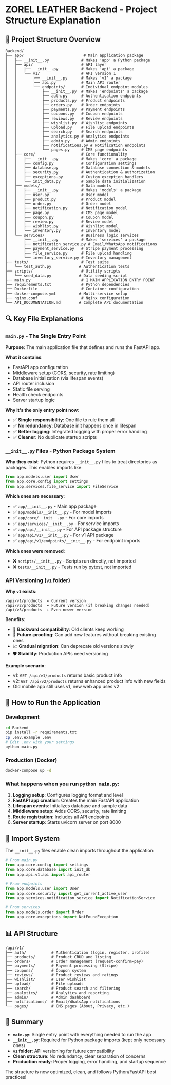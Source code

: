 # ZOREL LEATHER Backend - Project Structure Explanation

## 📁 Project Structure Overview

```
Backend/
├── app/                          # Main application package
│   ├── __init__.py              # Makes 'app' a Python package
│   ├── api/                     # API layer
│   │   ├── __init__.py          # Makes 'api' a package
│   │   └── v1/                  # API version 1
│   │       ├── __init__.py      # Makes 'v1' a package
│   │       ├── api.py           # Main API router
│   │       └── endpoints/       # Individual endpoint modules
│   │           ├── __init__.py  # Makes 'endpoints' a package
│   │           ├── auth.py      # Authentication endpoints
│   │           ├── products.py  # Product endpoints
│   │           ├── orders.py    # Order endpoints
│   │           ├── payments.py  # Payment endpoints
│   │           ├── coupons.py   # Coupon endpoints
│   │           ├── reviews.py   # Review endpoints
│   │           ├── wishlist.py  # Wishlist endpoints
│   │           ├── upload.py    # File upload endpoints
│   │           ├── search.py    # Search endpoints
│   │           ├── analytics.py # Analytics endpoints
│   │           ├── admin.py     # Admin endpoints
│   │           ├── notifications.py # Notification endpoints
│   │           └── pages.py     # CMS page endpoints
│   ├── core/                    # Core functionality
│   │   ├── __init__.py          # Makes 'core' a package
│   │   ├── config.py            # Configuration settings
│   │   ├── database.py          # Database connection & models
│   │   ├── security.py          # Authentication & authorization
│   │   ├── exceptions.py        # Custom exception handlers
│   │   └── init_data.py         # Sample data initialization
│   ├── models/                  # Data models
│   │   ├── __init__.py          # Makes 'models' a package
│   │   ├── user.py              # User model
│   │   ├── product.py           # Product model
│   │   ├── order.py             # Order model
│   │   ├── notification.py      # Notification model
│   │   ├── page.py              # CMS page model
│   │   ├── coupon.py            # Coupon model
│   │   ├── review.py            # Review model
│   │   ├── wishlist.py          # Wishlist model
│   │   └── inventory.py         # Inventory model
│   └── services/                # Business logic services
│       ├── __init__.py          # Makes 'services' a package
│       ├── notification_service.py # Email/WhatsApp notifications
│       ├── payment_service.py   # Stripe payment processing
│       ├── file_service.py      # File upload handling
│       └── inventory_service.py # Inventory management
├── tests/                       # Test suite
│   └── test_auth.py            # Authentication tests
├── scripts/                     # Utility scripts
│   └── seed_data.py            # Data seeding script
├── main.py                      # 🚀 MAIN APPLICATION ENTRY POINT
├── requirements.txt             # Python dependencies
├── Dockerfile                   # Container configuration
├── docker-compose.yml          # Multi-service setup
├── nginx.conf                   # Nginx configuration
└── API_DOCUMENTATION.md        # Complete API documentation
```

## 🔍 Key File Explanations

### `main.py` - The Single Entry Point
**Purpose**: The main application file that defines and runs the FastAPI app.

**What it contains**:
- FastAPI app configuration
- Middleware setup (CORS, security, rate limiting)
- Database initialization (via lifespan events)
- API router inclusion
- Static file serving
- Health check endpoints
- Server startup logic

**Why it's the only entry point now**:
- ✅ **Single responsibility**: One file to rule them all
- ✅ **No redundancy**: Database init happens once in lifespan
- ✅ **Better logging**: Integrated logging with proper error handling
- ✅ **Cleaner**: No duplicate startup scripts

### `__init__.py` Files - Python Package System

**Why they exist**:
Python requires `__init__.py` files to treat directories as packages. This enables imports like:
```python
from app.models.user import User
from app.core.config import settings
from app.services.file_service import FileService
```

**Which ones are necessary**:
- ✅ `app/__init__.py` - Main app package
- ✅ `app/models/__init__.py` - For model imports
- ✅ `app/core/__init__.py` - For core imports
- ✅ `app/services/__init__.py` - For service imports
- ✅ `app/api/__init__.py` - For API package structure
- ✅ `app/api/v1/__init__.py` - For v1 API package
- ✅ `app/api/v1/endpoints/__init__.py` - For endpoint imports

**Which ones were removed**:
- ❌ `scripts/__init__.py` - Scripts run directly, not imported
- ❌ `tests/__init__.py` - Tests run by pytest, not imported

### API Versioning (`v1` folder)

**Why `v1` exists**:
```
/api/v1/products  ← Current version
/api/v2/products  ← Future version (if breaking changes needed)
/api/v3/products  ← Even newer version
```

**Benefits**:
- 🔄 **Backward compatibility**: Old clients keep working
- 🚀 **Future-proofing**: Can add new features without breaking existing ones
- 📈 **Gradual migration**: Can deprecate old versions slowly
- 🛡️ **Stability**: Production APIs need versioning

**Example scenario**:
- v1: `GET /api/v1/products` returns basic product info
- v2: `GET /api/v2/products` returns enhanced product info with new fields
- Old mobile app still uses v1, new web app uses v2

## 🚀 How to Run the Application

### Development
```bash
cd Backend
pip install -r requirements.txt
cp .env.example .env
# Edit .env with your settings
python main.py
```

### Production (Docker)
```bash
docker-compose up -d
```

### What happens when you run `python main.py`:
1. **Logging setup**: Configures logging format and level
2. **FastAPI app creation**: Creates the main FastAPI application
3. **Lifespan events**: Initializes database and sample data
4. **Middleware setup**: Adds CORS, security, rate limiting
5. **Route registration**: Includes all API endpoints
6. **Server startup**: Starts uvicorn server on port 8000

## 🔧 Import System

The `__init__.py` files enable clean imports throughout the application:

```python
# From main.py
from app.core.config import settings
from app.core.database import init_db
from app.api.v1.api import api_router

# From endpoints
from app.models.user import User
from app.core.security import get_current_active_user
from app.services.notification_service import NotificationService

# From services
from app.models.order import Order
from app.core.exceptions import NotFoundException
```

## 📊 API Structure

```
/api/v1/
├── auth/           # Authentication (login, register, profile)
├── products/       # Product CRUD and listing
├── orders/         # Order management (request-confirm-pay)
├── payments/       # Payment processing (Stripe)
├── coupons/        # Coupon system
├── reviews/        # Product reviews and ratings
├── wishlist/       # User wishlist
├── upload/         # File uploads
├── search/         # Product search and filtering
├── analytics/      # Analytics and reporting
├── admin/          # Admin dashboard
├── notifications/  # Email/WhatsApp notifications
└── pages/          # CMS pages (About, Privacy, etc.)
```

## 🎯 Summary

- **`main.py`**: Single entry point with everything needed to run the app
- **`__init__.py`**: Required for Python package imports (kept only necessary ones)
- **`v1` folder**: API versioning for future compatibility
- **Clean structure**: No redundancy, clear separation of concerns
- **Production ready**: Proper logging, error handling, and startup sequence

The structure is now optimized, clean, and follows Python/FastAPI best practices!
